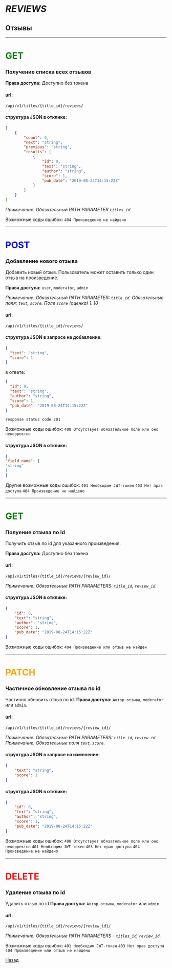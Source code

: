 # *REVIEWS*
## Отзывы
***
# <span style="color:green">GET</span>
### Получение списка всех отзывов

**Права доступа:** Доступно без токена

#### url:

```
/api/v1/titles/{title_id}/reviews/
```
#### структура JSON в отклике:
```JSON
[
    {
        "count": 0,
        "next": "string",
        "previous": "string",
        "results": [
            {
                "id": 0,
                "text": "string",
                "author": "string",
                "score": 1,
                "pub_date": "2019-08-24T14:15:22Z"
            }
        ]
    }
]
```

*Примечание: Обязательный PATH PARAMETER `titles_id`.*

Возможные коды ошибок:
`404 Произведение не найдено`
***
# <span style="color:blue">POST</span>
### Добавление нового отзыва
Добавить новый отзыв. Пользователь может оставить только один отзыв на произведение.

**Права доступа:** `user`, `moderator`, `admin`

*Примечание: Обязательный PATH PARAMETER: `title_id`.*
*Обязательные поля: `text`, `score`.*
*Поле `score` (оценка) 1..10*


#### url:
```
/api/v1/titles/{title_id}/reviews/
```
#### структура JSON в запросе на добавление:
```JSON
{
  "text": "string",
  "score": 1
}
```
в ответе:

```JSON
{
  "id": 0,
  "text": "string",
  "author": "string",
  "score": 1,
  "pub_date": "2019-08-24T14:15:22Z"
}
```
`response status code 201`

Возможные коды ошибок:
`400 Отсутствует обязательное поле или оно некорректно`
#### структура JSON в отклике:
```JSON
{
"field_name": [
"string"
]
}
```
Другие возможные коды ошибок:
`401 Необходим JWT-токен`
`403 Нет прав доступа`
`404 Произведение не найдено`
***
# <span style="color:green">GET</span>
### Полуение отзыва по id
Получить отзыв по id для указанного произведения.

**Права доступа:** Доступно без токена
#### url:
```
/api/v1/titles/{title_id}/reviews/{review_id}/
```
*Примечание: Обязательные PATH PARAMETERS: `title_id`, `review_id`.*

#### структура JSON в отклике:
```JSON
{
    "id": 0,
    "text": "string",
    "author": "string",
    "score": 1,
    "pub_date": "2019-08-24T14:15:22Z"
}
```
Возможные коды ошибок:
`404 Произведение или отзыв не найден`
***
# <span style="color:orange">PATCH</span>
### Частичное обновление отзыва по id
Частично обновить отзыв по id.
**Права доступа:** `Автор отзыва`, `moderator` или `admin`.

#### url:
```
/api/v1/titles/{title_id}/reviews/{review_id}/
```
*Примечание: Обязательные PATH PARAMETERS: `title_id`, `review_id`.*
*Примечание: Обязательные поля `text`, `score`.*
#### структура JSON в запросе на изменение:
```JSON
{
    "text": "string",
    "score": 1
}
```
#### структура JSON в отклике:
```JSON
{
    "id": 0,
    "text": "string",
    "author": "string",
    "score": 1,
    "pub_date": "2019-08-24T14:15:22Z"
}
```

Возможные коды ошибок:
`400 Отсутствует обязательное поле или оно некорректно`
`401 Необходим JWT-токен`
`403 Нет прав доступа`
`404 Произведение не найдено`
***
# <span style="color:red">DELETE</span>
### Удаление отзыва по id
Удалить отзыв по id
**Права доступа:** `Автор отзыва`, `moderator` или `admin`.
#### url:
```
/api/v1/titles/{title_id}/reviews/{review_id}/
```
*Примечание: Обязательные PATH PARAMETERS - `titles_id`, `review_id`.*

Возможные коды ошибок:
`401 Необходим JWT-токен`
`403 Нет прав доступа`
`404 Произведение или отзыв не найдены`

[Назад](../../../README.md/#Описание)
